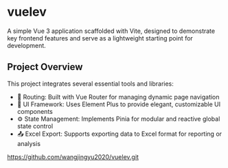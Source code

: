# vuelev

A simple Vue 3 application scaffolded with Vite, designed to demonstrate key frontend features and serve as a lightweight starting point for development.

## Project Overview

This project integrates several essential tools and libraries:

- 🧭 Routing: Built with Vue Router for managing dynamic page navigation
- 🎨 UI Framework: Uses Element Plus to provide elegant, customizable UI components
- ⚙️ State Management: Implements Pinia for modular and reactive global state control
- 📤 Excel Export: Supports exporting data to Excel format for reporting or analysis

https://github.com/wangjingyu2020/vuelev.git
